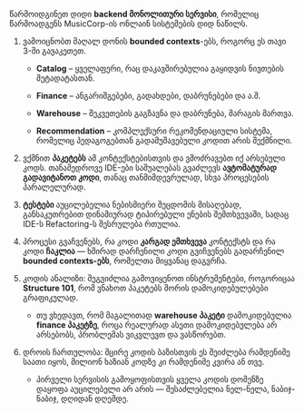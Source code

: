 წარმოიდგინეთ დიდი **backend მონოლითური სერვისი**, რომელიც წარმოადგენს MusicCorp-ის ონლაინ სისტემების დიდ ნაწილს.

1. ვამოიცნობთ მაღალ დონის **bounded contexts**-ებს, როგორც ეს თავი 3-ში გავაკეთეთ.
    
    - **Catalog** – ყველაფერი, რაც დაკავშირებულია გაყიდვის ნივთების მეტადატასთან.
        
    - **Finance** – ანგარიშგებები, გადახდები, დაბრუნებები და ა.შ.
        
    - **Warehouse** – შეკვეთების გაგზავნა და დაბრუნება, მარაგის მართვა.
        
    - **Recommendation** – კომპლექსური რეკომენდაციული სისტემა, რომელიც პედაგოგებთან გადამუშავებული კოდით არის შექმნილი.
        
2. ვქმნით **პაკეტებს** ამ კონტექსტებისთვის და ვმოძრავებთ იქ არსებული კოდს. თანამედროვე IDE-ები საშუალებას გვაძლევს **ავტომატურად გადავიტანოთ კოდი**, თანაც თანმიმდევრულად, სხვა პროცესების პარალელურად.
    
3. **ტესტები** აუცილებელია ნებისმიერი შეცდომის მისაღებად, განსაკუთრებით დინამიურად ტიპირებული ენების შემთხვევაში, სადაც IDE-ს Refactoring-ს შესრულება რთულია.
    
4. პროცესი გვაჩვენებს, რა კოდი **კარგად ემთხვევა** კონტექსტს და რა კოდი **ჩაკლია** — ხშირად დარჩენილი კოდი გვიჩვენებს გადარჩენილ **bounded contexts-ებს**, რომელთა მიყვანაც დაგვრჩა.
    
5. კოდის ანალიზი: შეგვიძლია გამოვიყენოთ ინსტრუმენტები, როგორიცაა **Structure 101**, რომ ვნახოთ პაკეტებს შორის დამოკიდებულებები გრაფიკულად.
    
    - თუ ვხედავთ, რომ მაგალითად **warehouse პაკეტი** დამოკიდებულია **finance პაკეტზე**, როცა რეალურად ასეთი დამოკიდებულება არ არსებობს, პრობლემას ვიკვლევთ და ვასწორებთ.
        
6. დროის ჩართულობა: მცირე კოდის ბაზისთვის ეს შეიძლება რამდენიმე საათი იყოს, მილიონ ხაზიან კოდზე კი რამდენიმე კვირა ან თვე.
    
    - პირველი სერვისის გამოყოფისთვის ყველა კოდის დომენზე დაყოფა აუცილებელი არ არის — შესაძლებელია ნელ-ნელა, ნაბიჯ-ნაბიჯ, დღიდან დღემდე.